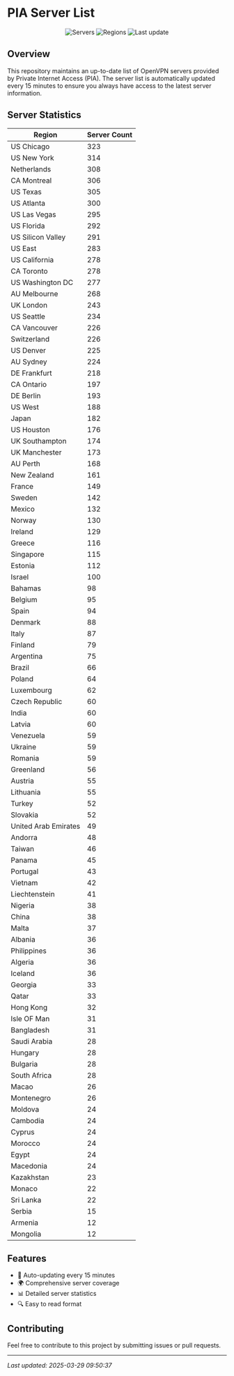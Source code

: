 # PIA Server List

<div align="center">

![Servers](https://img.shields.io/badge/servers-11,031-blue)
![Regions](https://img.shields.io/badge/regions-97-blue)
![Last update](https://img.shields.io/badge/Last_Updated-March_29_2025_04:50_EST-blue)

</div>

## Overview
This repository maintains an up-to-date list of OpenVPN servers provided by Private Internet Access (PIA). The server list is automatically updated every 15 minutes to ensure you always have access to the latest server information.

## Server Statistics
| Region | Server Count |
|--------|--------------|
| US Chicago                     | 323          |
| US New York                    | 314          |
| Netherlands                    | 308          |
| CA Montreal                    | 306          |
| US Texas                       | 305          |
| US Atlanta                     | 300          |
| US Las Vegas                   | 295          |
| US Florida                     | 292          |
| US Silicon Valley              | 291          |
| US East                        | 283          |
| US California                  | 278          |
| CA Toronto                     | 278          |
| US Washington DC               | 277          |
| AU Melbourne                   | 268          |
| UK London                      | 243          |
| US Seattle                     | 234          |
| CA Vancouver                   | 226          |
| Switzerland                    | 226          |
| US Denver                      | 225          |
| AU Sydney                      | 224          |
| DE Frankfurt                   | 218          |
| CA Ontario                     | 197          |
| DE Berlin                      | 193          |
| US West                        | 188          |
| Japan                          | 182          |
| US Houston                     | 176          |
| UK Southampton                 | 174          |
| UK Manchester                  | 173          |
| AU Perth                       | 168          |
| New Zealand                    | 161          |
| France                         | 149          |
| Sweden                         | 142          |
| Mexico                         | 132          |
| Norway                         | 130          |
| Ireland                        | 129          |
| Greece                         | 116          |
| Singapore                      | 115          |
| Estonia                        | 112          |
| Israel                         | 100          |
| Bahamas                        | 98           |
| Belgium                        | 95           |
| Spain                          | 94           |
| Denmark                        | 88           |
| Italy                          | 87           |
| Finland                        | 79           |
| Argentina                      | 75           |
| Brazil                         | 66           |
| Poland                         | 64           |
| Luxembourg                     | 62           |
| Czech Republic                 | 60           |
| India                          | 60           |
| Latvia                         | 60           |
| Venezuela                      | 59           |
| Ukraine                        | 59           |
| Romania                        | 59           |
| Greenland                      | 56           |
| Austria                        | 55           |
| Lithuania                      | 55           |
| Turkey                         | 52           |
| Slovakia                       | 52           |
| United Arab Emirates           | 49           |
| Andorra                        | 48           |
| Taiwan                         | 46           |
| Panama                         | 45           |
| Portugal                       | 43           |
| Vietnam                        | 42           |
| Liechtenstein                  | 41           |
| Nigeria                        | 38           |
| China                          | 38           |
| Malta                          | 37           |
| Albania                        | 36           |
| Philippines                    | 36           |
| Algeria                        | 36           |
| Iceland                        | 36           |
| Georgia                        | 33           |
| Qatar                          | 33           |
| Hong Kong                      | 32           |
| Isle OF Man                    | 31           |
| Bangladesh                     | 31           |
| Saudi Arabia                   | 28           |
| Hungary                        | 28           |
| Bulgaria                       | 28           |
| South Africa                   | 28           |
| Macao                          | 26           |
| Montenegro                     | 26           |
| Moldova                        | 24           |
| Cambodia                       | 24           |
| Cyprus                         | 24           |
| Morocco                        | 24           |
| Egypt                          | 24           |
| Macedonia                      | 24           |
| Kazakhstan                     | 23           |
| Monaco                         | 22           |
| Sri Lanka                      | 22           |
| Serbia                         | 15           |
| Armenia                        | 12           |
| Mongolia                       | 12           |

## Features
- 🔄 Auto-updating every 15 minutes
- 🌍 Comprehensive server coverage
- 📊 Detailed server statistics
- 🔍 Easy to read format

## Contributing
Feel free to contribute to this project by submitting issues or pull requests.

---
*Last updated: 2025-03-29 09:50:37*